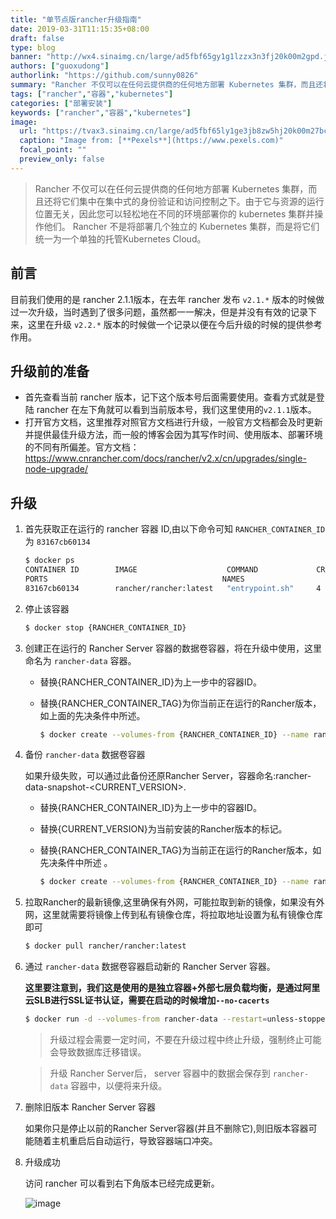```yaml
---
title: "单节点版rancher升级指南"
date: 2019-03-31T11:15:35+08:00
draft: false
type: blog
banner: "http://wx4.sinaimg.cn/large/ad5fbf65gy1g1lzzx3n3fj20k00m2gpd.jpg"
authors: ["guoxudong"]
authorlink: "https://github.com/sunny0826"
summary: "Rancher 不仅可以在任何云提供商的任何地方部署 Kubernetes 集群，而且还将它们集中在集中式的身份验证和访问控制之下。由于它与资源的运行位置无关，因此您可以轻松地在不同的环境部署你的 kubernetes 集群并操作他们。 Rancher 不是将部署几个独立的 Kubernetes 集群，而是将它们统一为一个单独的托管Kubernetes Cloud。"
tags: ["rancher","容器","kubernetes"]
categories: ["部署安装"]
keywords: ["rancher","容器","kubernetes"]
image:
  url: "https://tvax3.sinaimg.cn/large/ad5fbf65ly1ge3jb8zw5hj20k00m27bc.jpg"
  caption: "Image from: [**Pexels**](https://www.pexels.com)"
  focal_point: ""
  preview_only: false
---
```

> Rancher 不仅可以在任何云提供商的任何地方部署 Kubernetes 集群，而且还将它们集中在集中式的身份验证和访问控制之下。由于它与资源的运行位置无关，因此您可以轻松地在不同的环境部署你的 kubernetes 集群并操作他们。 Rancher 不是将部署几个独立的 Kubernetes 集群，而是将它们统一为一个单独的托管Kubernetes Cloud。

## 前言
目前我们使用的是 rancher 2.1.1版本，在去年 rancher 发布 ```v2.1.*``` 版本的时候做过一次升级，当时遇到了很多问题，虽然都一一解决，但是并没有有效的记录下来，这里在升级 ```v2.2.*``` 版本的时候做一个记录以便在今后升级的时候的提供参考作用。

## 升级前的准备
- 首先查看当前 rancher 版本，记下这个版本号后面需要使用。查看方式就是登陆 rancher 在左下角就可以看到当前版本号，我们这里使用的```v2.1.1```版本。
- 打开官方文档，这里推荐对照官方文档进行升级，一般官方文档都会及时更新并提供最佳升级方法，而一般的博客会因为其写作时间、使用版本、部署环境的不同有所偏差。官方文档： https://www.cnrancher.com/docs/rancher/v2.x/cn/upgrades/single-node-upgrade/

## 升级
1. 首先获取正在运行的 rancher 容器 ID,由以下命令可知 ```RANCHER_CONTAINER_ID``` 为 ```83167cb60134```

    ```bash
    $ docker ps
    CONTAINER ID        IMAGE                    COMMAND             CREATED             STATUS              
    PORTS                                       NAMES
    83167cb60134        rancher/rancher:latest   "entrypoint.sh"     4 months ago        Up 4 months         0.0.0.0:80->80/tcp, 0.0.0.0:443->443/tcp   priceless_newton
    ```

2. 停止该容器

    ```bash
    $ docker stop {RANCHER_CONTAINER_ID}
    ```

3. 创建正在运行的 Rancher Server 容器的数据卷容器，将在升级中使用，这里命名为 ```rancher-data``` 容器。

    - 替换{RANCHER_CONTAINER_ID}为上一步中的容器ID。
    - 替换{RANCHER_CONTAINER_TAG}为你当前正在运行的Rancher版本，如上面的先决条件中所述。

        ```bash
        $ docker create --volumes-from {RANCHER_CONTAINER_ID} --name rancher-data rancher/rancher:{RANCHER_CONTAINER_TAG}
        ```

4. 备份 ```rancher-data``` 数据卷容器

    如果升级失败，可以通过此备份还原Rancher Server，容器命名:rancher-data-snapshot-<CURRENT_VERSION>.

    - 替换{RANCHER_CONTAINER_ID}为上一步中的容器ID。
    - 替换{CURRENT_VERSION}为当前安装的Rancher版本的标记。
    - 替换{RANCHER_CONTAINER_TAG}为当前正在运行的Rancher版本，如先决条件中所述 。

        ```bash
        $ docker create --volumes-from {RANCHER_CONTAINER_ID} --name rancher-data-snapshot-{CURRENT_VERSION} rancher/rancher:{RANCHER_CONTAINER_TAG}
        ```

5. 拉取Rancher的最新镜像,这里确保有外网，可能拉取到新的镜像，如果没有外网，这里就需要将镜像上传到私有镜像仓库，将拉取地址设置为私有镜像仓库即可

    ```bash
    $ docker pull rancher/rancher:latest
    ```

6. 通过 ```rancher-data``` 数据卷容器启动新的 Rancher Server 容器。

    **这里要注意到，我们这是使用的是独立容器+外部七层负载均衡，是通过阿里云SLB进行SSL证书认证，需要在启动的时候增加```--no-cacerts```**

    ```bash
    $ docker run -d --volumes-from rancher-data --restart=unless-stopped -p 80:80 -p 443:443 rancher/rancher:latest --no-cacerts
    ```
    
    >升级过程会需要一定时间，不要在升级过程中终止升级，强制终止可能会导致数据库迁移错误。

    >升级 Rancher Server后， server 容器中的数据会保存到 ```rancher-data``` 容器中，以便将来升级。
7. 删除旧版本 Rancher Server 容器

    如果你只是停止以前的Rancher Server容器(并且不删除它),则旧版本容器可能随着主机重启后自动运行，导致容器端口冲突。

8. 升级成功

    访问 rancher 可以看到右下角版本已经完成更新。

    ![image](http://wx4.sinaimg.cn/large/ad5fbf65gy1g1lzcmucn6j20ck03qt8p.jpg)